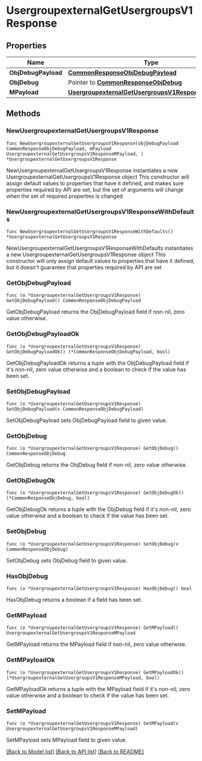 # UsergroupexternalGetUsergroupsV1Response

## Properties

Name | Type | Description | Notes
------------ | ------------- | ------------- | -------------
**ObjDebugPayload** | [**CommonResponseObjDebugPayload**](CommonResponseObjDebugPayload.md) |  | 
**ObjDebug** | Pointer to [**CommonResponseObjDebug**](CommonResponseObjDebug.md) |  | [optional] 
**MPayload** | [**UsergroupexternalGetUsergroupsV1ResponseMPayload**](UsergroupexternalGetUsergroupsV1ResponseMPayload.md) |  | 

## Methods

### NewUsergroupexternalGetUsergroupsV1Response

`func NewUsergroupexternalGetUsergroupsV1Response(objDebugPayload CommonResponseObjDebugPayload, mPayload UsergroupexternalGetUsergroupsV1ResponseMPayload, ) *UsergroupexternalGetUsergroupsV1Response`

NewUsergroupexternalGetUsergroupsV1Response instantiates a new UsergroupexternalGetUsergroupsV1Response object
This constructor will assign default values to properties that have it defined,
and makes sure properties required by API are set, but the set of arguments
will change when the set of required properties is changed

### NewUsergroupexternalGetUsergroupsV1ResponseWithDefaults

`func NewUsergroupexternalGetUsergroupsV1ResponseWithDefaults() *UsergroupexternalGetUsergroupsV1Response`

NewUsergroupexternalGetUsergroupsV1ResponseWithDefaults instantiates a new UsergroupexternalGetUsergroupsV1Response object
This constructor will only assign default values to properties that have it defined,
but it doesn't guarantee that properties required by API are set

### GetObjDebugPayload

`func (o *UsergroupexternalGetUsergroupsV1Response) GetObjDebugPayload() CommonResponseObjDebugPayload`

GetObjDebugPayload returns the ObjDebugPayload field if non-nil, zero value otherwise.

### GetObjDebugPayloadOk

`func (o *UsergroupexternalGetUsergroupsV1Response) GetObjDebugPayloadOk() (*CommonResponseObjDebugPayload, bool)`

GetObjDebugPayloadOk returns a tuple with the ObjDebugPayload field if it's non-nil, zero value otherwise
and a boolean to check if the value has been set.

### SetObjDebugPayload

`func (o *UsergroupexternalGetUsergroupsV1Response) SetObjDebugPayload(v CommonResponseObjDebugPayload)`

SetObjDebugPayload sets ObjDebugPayload field to given value.


### GetObjDebug

`func (o *UsergroupexternalGetUsergroupsV1Response) GetObjDebug() CommonResponseObjDebug`

GetObjDebug returns the ObjDebug field if non-nil, zero value otherwise.

### GetObjDebugOk

`func (o *UsergroupexternalGetUsergroupsV1Response) GetObjDebugOk() (*CommonResponseObjDebug, bool)`

GetObjDebugOk returns a tuple with the ObjDebug field if it's non-nil, zero value otherwise
and a boolean to check if the value has been set.

### SetObjDebug

`func (o *UsergroupexternalGetUsergroupsV1Response) SetObjDebug(v CommonResponseObjDebug)`

SetObjDebug sets ObjDebug field to given value.

### HasObjDebug

`func (o *UsergroupexternalGetUsergroupsV1Response) HasObjDebug() bool`

HasObjDebug returns a boolean if a field has been set.

### GetMPayload

`func (o *UsergroupexternalGetUsergroupsV1Response) GetMPayload() UsergroupexternalGetUsergroupsV1ResponseMPayload`

GetMPayload returns the MPayload field if non-nil, zero value otherwise.

### GetMPayloadOk

`func (o *UsergroupexternalGetUsergroupsV1Response) GetMPayloadOk() (*UsergroupexternalGetUsergroupsV1ResponseMPayload, bool)`

GetMPayloadOk returns a tuple with the MPayload field if it's non-nil, zero value otherwise
and a boolean to check if the value has been set.

### SetMPayload

`func (o *UsergroupexternalGetUsergroupsV1Response) SetMPayload(v UsergroupexternalGetUsergroupsV1ResponseMPayload)`

SetMPayload sets MPayload field to given value.



[[Back to Model list]](../README.md#documentation-for-models) [[Back to API list]](../README.md#documentation-for-api-endpoints) [[Back to README]](../README.md)



